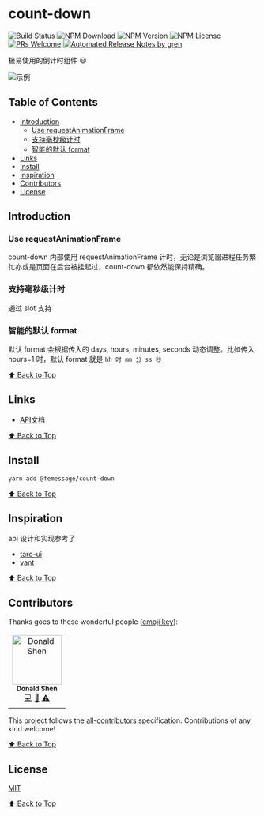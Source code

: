# count-down

[![Build Status](https://travis-ci.com/FEMessage/count-down.svg?branch=master)](https://travis-ci.com/FEMessage/count-down)
[![NPM Download](https://img.shields.io/npm/dm/@femessage/count-down.svg)](https://www.npmjs.com/package/@femessage/count-down)
[![NPM Version](https://img.shields.io/npm/v/@femessage/count-down.svg)](https://www.npmjs.com/package/@femessage/count-down)
[![NPM License](https://img.shields.io/npm/l/@femessage/count-down.svg)](https://github.com/FEMessage/count-down/blob/master/LICENSE)
[![PRs Welcome](https://img.shields.io/badge/PRs-welcome-brightgreen.svg)](https://github.com/FEMessage/count-down/pulls)
[![Automated Release Notes by gren](https://img.shields.io/badge/%F0%9F%A4%96-release%20notes-00B2EE.svg)](https://github-tools.github.io/github-release-notes/)

极易使用的倒计时组件 😃

![示例](https://cdn.nlark.com/yuque/0/2019/gif/304775/1564112303450-9cbd89cf-c170-4ffe-a905-5890b9948858.gif)

## Table of Contents

* [Introduction](#introduction)
  * [Use requestAnimationFrame](#use-requestanimationframe)
  * [支持毫秒级计时](#支持毫秒级计时)
  * [智能的默认 format](#智能的默认-format)
* [Links](#links)
* [Install](#install)
* [Inspiration](#inspiration)
* [Contributors](#contributors)
* [License](#license)

## Introduction

### Use requestAnimationFrame

count-down 内部使用 requestAnimationFrame 计时，无论是浏览器进程任务繁忙亦或是页面在后台被挂起过，count-down 都依然能保持精确。

### 支持毫秒级计时

通过 slot 支持

### 智能的默认 format

默认 format 会根据传入的 days, hours, minutes, seconds 动态调整。比如传入 hours=1 时，默认 format 就是 `hh 时 mm 分 ss 秒`

[⬆ Back to Top](#table-of-contents)

## Links

* [API文档](https://femessage.github.io/count-down/)

[⬆ Back to Top](#table-of-contents)

## Install

```sh
yarn add @femessage/count-down
```

[⬆ Back to Top](#table-of-contents)

## Inspiration

api 设计和实现参考了

* [taro-ui](https://taro-ui.aotu.io/#/docs/countdown)
* [vant](https://youzan.github.io/vant/#/zh-CN/count-down)

[⬆ Back to Top](#table-of-contents)

## Contributors

Thanks goes to these wonderful people ([emoji key](https://allcontributors.org/docs/en/emoji-key)):

<!-- ALL-CONTRIBUTORS-LIST:START - Do not remove or modify this section -->
<table><tr><td align="center"><a href="https://donaldshen.github.io/portfolio"><img src="https://avatars3.githubusercontent.com/u/19591950?v=4" width="100px;" alt="Donald Shen"/><br /><sub><b>Donald Shen</b></sub></a><br /><a href="https://github.com/FEMessage/count-down/commits?author=donaldshen" title="Code">💻</a> <a href="https://github.com/FEMessage/count-down/commits?author=donaldshen" title="Documentation">📖</a> <a href="https://github.com/FEMessage/count-down/commits?author=donaldshen" title="Tests">⚠️</a></td></tr></table>

<!-- prettier-ignore -->
<!-- ALL-CONTRIBUTORS-LIST:END -->

This project follows the [all-contributors](https://github.com/all-contributors/all-contributors) specification. Contributions of any kind welcome!

[⬆ Back to Top](#table-of-contents)

## License

[MIT](./LICENSE)

[⬆ Back to Top](#table-of-contents)
